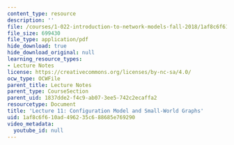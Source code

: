 ```yaml
---
content_type: resource
description: ''
file: /courses/1-022-introduction-to-network-models-fall-2018/1af8c6f610ad496235c688685e769290_MIT1_022F18_lec11.pdf
file_size: 699430
file_type: application/pdf
hide_download: true
hide_download_original: null
learning_resource_types:
- Lecture Notes
license: https://creativecommons.org/licenses/by-nc-sa/4.0/
ocw_type: OCWFile
parent_title: Lecture Notes
parent_type: CourseSection
parent_uid: 1837dde2-f4c9-ab07-3ee5-742c2ecaffa2
resourcetype: Document
title: 'Lecture 11: Configuration Model and Small-World Graphs'
uid: 1af8c6f6-10ad-4962-35c6-88685e769290
video_metadata:
  youtube_id: null
---
```


